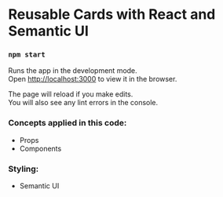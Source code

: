 # Reusable Cards with React and Semantic UI



### `npm start`

Runs the app in the development mode.\
Open [http://localhost:3000](http://localhost:3000) to view it in the browser.

The page will reload if you make edits.\
You will also see any lint errors in the console.

### Concepts applied in this  code: 
* Props
* Components 

### Styling:
* Semantic UI
